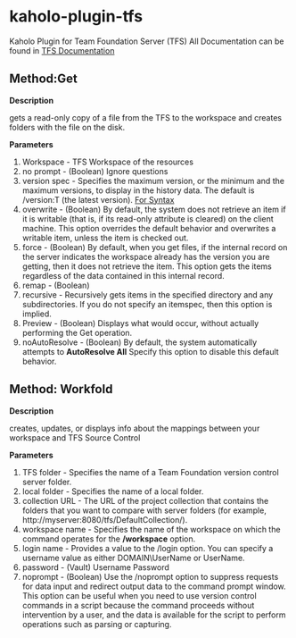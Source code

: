 # kaholo-plugin-tfs
Kaholo Plugin for Team Foundation Server (TFS) All Documentation can be found in [TFS Documentation](https://docs.microsoft.com/en-us/azure/devops/repos/tfvc/use-team-foundation-version-control-commands?view=azure-devops)

## Method:Get

**Description**

gets a read-only copy of a file from the TFS to the workspace and creates folders with the file on the disk.

**Parameters**

1. Workspace - TFS Workspace of the resources
2. no prompt - (Boolean) Ignore questions
3. version spec - Specifies the maximum version, or the minimum and the maximum versions, to display in the history data. The default is /version:T (the latest version). [For Syntax](https://docs.microsoft.com/en-us/azure/devops/repos/tfvc/use-team-foundation-version-control-commands?view=azure-devops)
4. overwrite - (Boolean) By default, the system does not retrieve an item if it is writable (that is, if its read-only attribute is cleared) on the client machine. This option overrides the default behavior and overwrites a writable item, unless the item is checked out.
5. force - (Boolean) By default, when you get files, if the internal record on the server indicates the workspace already has the version you are getting, then it does not retrieve the item. This option gets the items regardless of the data contained in this internal record.
6. remap - (Boolean)
7. recursive - Recursively gets items in the specified directory and any subdirectories. If you do not specify an itemspec, then this option is implied.
8. Preview - (Boolean) Displays what would occur, without actually performing the Get operation.
9. noAutoResolve - (Boolean) By default, the system automatically attempts to **AutoResolve All** Specify this option to disable this default behavior.

## Method: Workfold

**Description**

creates, updates, or displays info about the mappings between your workspace and TFS Source Control


**Parameters**

1. TFS folder - Specifies the name of a Team Foundation version control server folder.
2. local folder - Specifies the name of a local folder.
3. collection URL - The URL of the project collection that contains the folders that you want to compare with server folders (for example, http://myserver:8080/tfs/DefaultCollection/).
4. workspace name - Specifies the name of the workspace on which the command operates for the **/workspace** option.
5. login name - Provides a value to the /login option. You can specify a username value as either DOMAIN\UserName or UserName.
6. password - (Vault) Username Password
7. noprompt - (Boolean) Use the /noprompt option to suppress requests for data input and redirect output data to the command prompt window. This option can be useful when you need to use version control commands in a script because the command proceeds without intervention by a user, and the data is available for the script to perform operations such as parsing or capturing.
